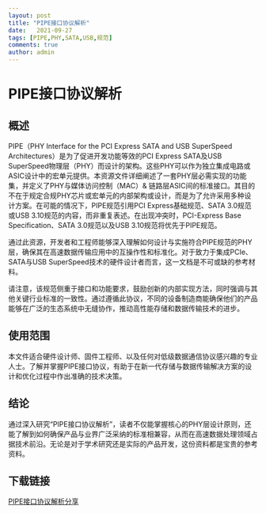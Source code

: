 ```yaml
---
layout: post
title: "PIPE接口协议解析"
date:   2021-09-27
tags: [PIPE,PHY,SATA,USB,规范]
comments: true
author: admin
---
```

# PIPE接口协议解析

## 概述

PIPE（PHY Interface for the PCI Express SATA and USB SuperSpeed Architectures）是为了促进开发功能等效的PCI Express SATA及USB SuperSpeed物理层（PHY）而设计的架构。这些PHY可以作为独立集成电路或ASIC设计中的宏单元提供。本资源文件详细阐述了一套PHY层必需实现的功能集，并定义了PHY与媒体访问控制（MAC）& 链路层ASIC间的标准接口。其目的不在于规定合规PHY芯片或宏单元的内部架构或设计，而是为了允许采用多种设计方案。在可能的情况下，PIPE规范引用PCI Express基础规范、SATA 3.0规范或USB 3.10规范的内容，而非重复表述。在出现冲突时，PCI-Express Base Specification、SATA 3.0规范以及USB 3.10规范将优先于PIPE规范。

通过此资源，开发者和工程师能够深入理解如何设计与实施符合PIPE规范的PHY层，确保其在高速数据传输应用中的互操作性和标准化。对于致力于集成PCIe、SATA与USB SuperSpeed技术的硬件设计者而言，这一文档是不可或缺的参考材料。

请注意，该规范侧重于接口和功能要求，鼓励创新的内部实现方法，同时强调与其他关键行业标准的一致性。通过遵循此协议，不同的设备制造商能确保他们的产品能够在广泛的生态系统中无缝协作，推动高性能存储和数据传输技术的进步。

## 使用范围

本文件适合硬件设计师、固件工程师、以及任何对低级数据通信协议感兴趣的专业人士。了解并掌握PIPE接口协议，有助于在新一代存储与数据传输解决方案的设计和优化过程中作出准确的技术决策。

## 结论

通过深入研究“PIPE接口协议解析”，读者不仅能掌握核心的PHY层设计原则，还能了解到如何确保产品与业界广泛采纳的标准相兼容，从而在高速数据处理领域占据技术前沿。无论是对于学术研究还是实际的产品开发，这份资料都是宝贵的参考资料。

## 下载链接

[PIPE接口协议解析分享](https://pan.quark.cn/s/6cc5ab968bf6)